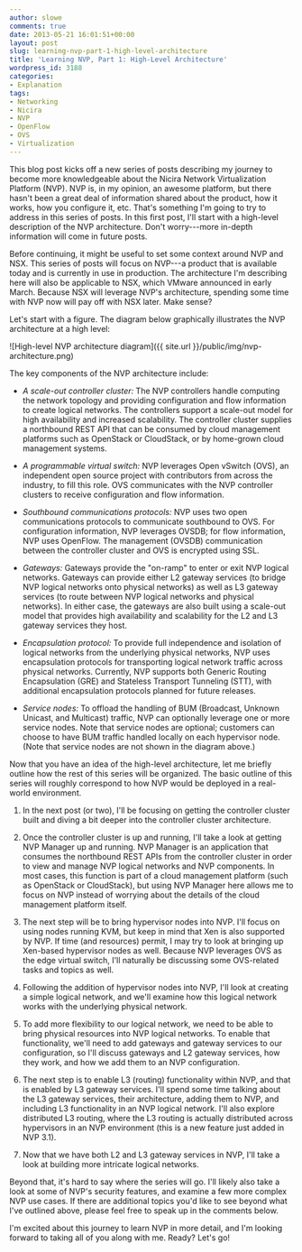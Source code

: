 ```yaml
---
author: slowe
comments: true
date: 2013-05-21 16:01:51+00:00
layout: post
slug: learning-nvp-part-1-high-level-architecture
title: 'Learning NVP, Part 1: High-Level Architecture'
wordpress_id: 3188
categories:
- Explanation
tags:
- Networking
- Nicira
- NVP
- OpenFlow
- OVS
- Virtualization
---
```


This blog post kicks off a new series of posts describing my journey to become more knowledgeable about the Nicira Network Virtualization Platform (NVP). NVP is, in my opinion, an awesome platform, but there hasn't been a great deal of information shared about the product, how it works, how you configure it, etc. That's something I'm going to try to address in this series of posts. In this first post, I'll start with a high-level description of the NVP architecture. Don't worry---more in-depth information will come in future posts.

Before continuing, it might be useful to set some context around NVP and NSX. This series of posts will focus on NVP---a product that is available today and is currently in use in production. The architecture I'm describing here will also be applicable to NSX, which VMware announced in early March. Because NSX will leverage NVP's architecture, spending some time with NVP now will pay off with NSX later. Make sense?

Let's start with a figure. The diagram below graphically illustrates the NVP architecture at a high level:

![High-level NVP architecture diagram]({{ site.url }}/public/img/nvp-architecture.png)

The key components of the NVP architecture include:

* _A scale-out controller cluster:_ The NVP controllers handle computing the network topology and providing configuration and flow information to create logical networks. The controllers support a scale-out model for high availability and increased scalability. The controller cluster supplies a northbound REST API that can be consumed by cloud management platforms such as OpenStack or CloudStack, or by home-grown cloud management systems.

* _A programmable virtual switch:_ NVP leverages Open vSwitch (OVS), an independent open source project with contributors from across the industry, to fill this role. OVS communicates with the NVP controller clusters to receive configuration and flow information.

* _Southbound communications protocols:_ NVP uses two open communications protocols to communicate southbound to OVS. For configuration information, NVP leverages OVSDB; for flow information, NVP uses OpenFlow. The management (OVSDB) communication between the controller cluster and OVS is encrypted using SSL.

* _Gateways:_ Gateways provide the "on-ramp" to enter or exit NVP logical networks. Gateways can provide either L2 gateway services (to bridge NVP logical networks onto physical networks) as well as L3 gateway services (to route between NVP logical networks and physical networks). In either case, the gateways are also built using a scale-out model that provides high availability and scalability for the L2 and L3 gateway services they host.

* _Encapsulation protocol:_ To provide full independence and isolation of logical networks from the underlying physical networks, NVP uses encapsulation protocols for transporting logical network traffic across physical networks. Currently, NVP supports both Generic Routing Encapsulation (GRE) and Stateless Transport Tunneling (STT), with additional encapsulation protocols planned for future releases.

* _Service nodes:_ To offload the handling of BUM (Broadcast, Unknown Unicast, and Multicast) traffic, NVP can optionally leverage one or more service nodes. Note that service nodes are optional; customers can choose to have BUM traffic handled locally on each hypervisor node. (Note that service nodes are not shown in the diagram above.)

Now that you have an idea of the high-level architecture, let me briefly outline how the rest of this series will be organized. The basic outline of this series will roughly correspond to how NVP would be deployed in a real-world environment.

1. In the next post (or two), I'll be focusing on getting the controller cluster built and diving a bit deeper into the controller cluster architecture.

2. Once the controller cluster is up and running, I'll take a look at getting NVP Manager up and running. NVP Manager is an application that consumes the northbound REST APIs from the controller cluster in order to view and manage NVP logical networks and NVP components. In most cases, this function is part of a cloud management platform (such as OpenStack or CloudStack), but using NVP Manager here allows me to focus on NVP instead of worrying about the details of the cloud management platform itself.

3. The next step will be to bring hypervisor nodes into NVP. I'll focus on using nodes running KVM, but keep in mind that Xen is also supported by NVP. If time (and resources) permit, I may try to look at bringing up Xen-based hypervisor nodes as well. Because NVP leverages OVS as the edge virtual switch, I'll naturally be discussing some OVS-related tasks and topics as well.

4. Following the addition of hypervisor nodes into NVP, I'll look at creating a simple logical network, and we'll examine how this logical network works with the underlying physical network.

5. To add more flexibility to our logical network, we need to be able to bring physical resources into NVP logical networks. To enable that functionality, we'll need to add gateways and gateway services to our configuration, so I'll discuss gateways and L2 gateway services, how they work, and how we add them to an NVP configuration.

6. The next step is to enable L3 (routing) functionality within NVP, and that is enabled by L3 gateway services. I'll spend some time talking about the L3 gateway services, their architecture, adding them to NVP, and including L3 functionality in an NVP logical network. I'll also explore distributed L3 routing, where the L3 routing is actually distributed across hypervisors in an NVP environment (this is a new feature just added in NVP 3.1).

7. Now that we have both L2 and L3 gateway services in NVP, I'll take a look at building more intricate logical networks.

Beyond that, it's hard to say where the series will go. I'll likely also take a look at some of NVP's security features, and examine a few more complex NVP use cases. If there are additional topics you'd like to see beyond what I've outlined above, please feel free to speak up in the comments below.

I'm excited about this journey to learn NVP in more detail, and I'm looking forward to taking all of you along with me. Ready? Let's go!
